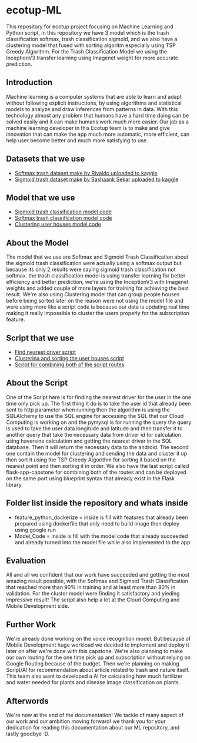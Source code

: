 # ecotup-ML
This repository for ecotup project focusing on Machine Learning and Python script, in this repository we have 3 model which is the trash classification softmax, trash classification sigmoid, and we also have a clustering model that fused with sorting algoritm especially using TSP Greedy Algorithm. For the Trash Classification Model we using the InceptionV3 transfer learning using Imagenet weight for more accurate prediction.

## Introduction
Machine learning is a computer systems that are able to learn and adapt without following explicit instructions, by using algorithms and statistical models to analyze and draw inferences from patterns in data. With this technology almost any problem that humans have a hard time doing can be solved easily and it can make humans work much more easier. Our job as a machine learning developer in this Ecotup team is to make and give innovation that can make the app much more automatic, more efficient, can help user become better and much more satisfying to use.  

## Datasets that we use
- [Softmax trash dataset make by Rivaldo uploaded to kaggle](https://www.kaggle.com/datasets/rivaldo1233/reallife-trash-dataset)
- [Sigmoid trash dataset make by Sashaank Sekar uploaded to kaggle](https://www.kaggle.com/datasets/techsash/waste-classification-data)
  
## Model that we use 
- [Sigmoid trash classification model code](https://github.com/ecotup/ecotup-ML/blob/main/Model_Code/Trash_Classification_Sigmoid.ipynb)
- [Softmax trash classification model code](https://github.com/ecotup/ecotup-ML/blob/main/Model_Code/Trash_Classification_Softmax.ipynb)
- [Clustering user houses model code](https://github.com/ecotup/ecotup-ML/blob/main/Model_Code/Clustering_houses_AI.ipynb)

## About the Model 
The model that we use are Softmax and Sigmoid Trash Classification about the sigmoid trash classification were actually using a softmax output but because its only 2 results were saying sigmoid trash classification not softmax. the trash classification model is using transfer learning for better efficiency and better prediction, we're using the InceptionV3 with Imagenet weights and added couple of more layers for training for achieving the best result. We're also using Clustering model that can group people houses before being sorted later on the reason were not using the model file and were using more like a script code is because our data is updating real time making it really impossible to cluster the users properly for the subscription feature.

## Script that we use 
- [Find nearest driver script](https://github.com/ecotup/ecotup-ML/blob/main/Feature_python_dockerize/finding_driver.py)
- [Clusterina and sorting the user houses script](https://github.com/ecotup/ecotup-ML/blob/main/Feature_python_dockerize/clustering_and_sort.py)
- [Script for combining both of the script routes](https://github.com/ecotup/ecotup-ML/blob/main/Feature_python_dockerize/flask_app_capstone.py)

## About the Script
One of the Script here is for finding the nearest driver for the user in the one time only pick up. The first thing it do is to take the user id that already been sent to http parameter when running then the algorithm is using the SQLAlchemy to use the SQL engine for accessing the SQL that our Cloud Computing is working on and the pymysql is for running the query the query is used to take the user data longitude and latitude and then transfer it to another query that take the necessary data from driver id for calculation using haversine calculation and getting the nearest driver in the SQL database. Then it will return the necessary data to the android. The second one contain the model for clustering and sending the data and cluster it up then sort it using the TSP Greedy Algorithm for sorting it based on the nearest point and then sorting it in order. We also have the last script called flask-app-capstone for combining both of the routes and can be deployed on the same port using blueprint syntax that already exist in the Flask library.

## Folder list inside the repository and whats inside
- feature_python_dockerize = inside is fill with features that already been prepared using dockerfile that only need to build image then deploy using google run
- Model_Code = inside is fill with the model code that already succeeded and already turned into the model file while also implemented to the app

## Evaluation 
All and all we confident that our work have succeeded and getting the most amazing result possible, with the Softmax and Sigmoid Trash Classification that reached more than 90% in training and at least more than 80% in validation. For the cluster model were finding it satisfactory and yieding impressive result! The script also help a lot at the Cloud Computing and Mobile Development side. 

## Further Work
We're already done working on the voice recognition model. But because of Mobile Development huge workload we decided to implement and deploy it later on after we're done with this capstone. We're also planning to make our own routing for the one time pick up and subscription without relying on Google Routing because of the budget. Then we're planning on making Script/AI for recommendation about article related to trash and nature itself. This team also want to developed a AI for calculating how much fertilizer and water needed for plants and disease image classification on plants. 

## Afterwords
We're now at the end of the documentation! We tackle of many aspect of our work and our ambition moving forward! we thank you for your dedication for reading this documentation about our ML repository, and lastly goodbye :D.
